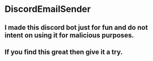 # DiscordEmailSender

## I made this discord bot just for fun and do not intent on using it for malicious purposes.

## If you find this great then give it a try.

